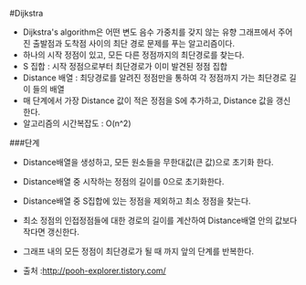 #Dijkstra

- Dijkstra's algorithm은 어떤 변도 음수 가중치를 갖지 않는 유향 그래프에서 주어진 출발점과 도착점 사이의 최단 경로 문제를 푸는 알고리즘이다. 
- 하나의 시작 정점이 있고, 모든 다른 정점까지의 최단경로를 찾는다.
- S 집합 : 시작 정점으로부터 최단경로가 이미 발견된 정점 집합
- Distance 배열 : 최당경로를 알려진 정점만을 통하여 각 정점까지 가는 최단경로 길이 들의 배열
- 매 단계에서 가장 Distance 값이 적은 정점을 S에 추가하고, Distance 값을 갱신한다.
- 알고리즘의 시간복잡도 : O(n^2)

###단계
- Distance배열을 생성하고, 모든 원소들을 무한대값(큰 값)으로 초기화 한다.
- Distance배열 중 시작하는 정점의 길이를 0으로 초기화한다.
- Distance배열 중 S집합에 있는 정점을 제외하고 최소 정점을 찾는다. 
- 최소 정점의 인접정점들에 대한 경로의 길이를 계산하여 Distance배열 안의 값보다 작다면 갱신한다. 
- 그래프 내의 모든 정점이 최단경로가 될 때 까지 앞의 단계를 반복한다.

- 출처 :http://pooh-explorer.tistory.com/
